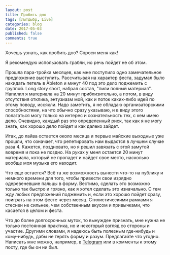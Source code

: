 ```yaml
---
layout: post
title: Пробить дно
tags: [Лытдыбр, Live]
categories: blog
date: 2017-05-03
published: false
comments: true
---
```

Хочешь узнать, как пробить дно? Спроси меня как!

Я рекомендую использовать грабли, но речь пойдет не об этом.

Прошла пара-тройка месяцев, как мне поступило одно замечательное предложение выступить. Рассчитывая на характер феста, задумал было накидать петель в Ableton и минут 40 под это дело поджемить с группой. Long story short, набрал состав, "пили полный материал". Напилил я материала на 20 минут приблизительно, а потом, в виду отсутствия отклика, энтузиазм мой, как и поток каких-либо идей по этому поводу, иссякли.
Надо заметить, я не обладаю организаторскими способностями, на что обычно сразу указываю, и в виду этого полагаться могу только на интерес и сознательность тех, с кем имею дело. Очевидно, каждый раз это определенный риск, так как я не могу знать, как хорошо дело пойдет и как далеко зайдет.

Итак, до лайва остается около месяца и первые майские выходные уже прошли, что означает, что репетировать нам выдастся в лучшем случае раза 4. Кажется, поздновато, но я решил завязать с этой замутой вовремя и пока не поздно. На руках у меня остается 20 минут материала, который не пропадет и найдет свое место, насколько вообще моя музыка его находит.

Что еще остается? Всё та же возможность вынести что-то на публику и немного времени для того, чтобы привести свои изрядно одеревеневшие пальцы в форму. Вестимо, сделать это возможно только так быстро и грязно, как я хотел сделать это изначально. С тем жду любых предложений поджемить и, если это хорошо пойдет сразу, поиграть на этом фесте через месяц. Стилистическими рамками я стеснен не сильнее, чем собственным вкусом и привычками, что касается в целом и феста.

Что до более долгосрочных муток, то вынужден признать, мне нужна не только постоянная практика, но и некоторый взгляд со стороны и участие. Другими словами, я надеюсь быть полезным где-нибудь и кому-нибудь, дабы не терять форму и разум. Предлагайте что угодно. Написать мне можно, например, в [Telegram](https://t.me/Omega9) или в комменты к этому посту, где бы он ни был.

